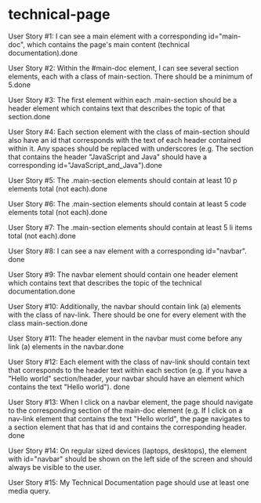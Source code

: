 # technical-page
User Story #1: I can see a main element with a corresponding id="main-doc", which contains the page's main content (technical documentation).done

User Story #2: Within the #main-doc element, I can see several section elements, each with a class of main-section. There should be a minimum of 5.done

User Story #3: The first element within each .main-section should be a header element which contains text that describes the topic of that section.done

User Story #4: Each section element with the class of main-section should also have an id that corresponds with the text of each header contained within it. Any spaces should be replaced with underscores (e.g. The section that contains the header "JavaScript and Java" should have a corresponding id="JavaScript_and_Java").done

User Story #5: The .main-section elements should contain at least 10 p elements total (not each).done

User Story #6: The .main-section elements should contain at least 5 code elements total (not each).done

User Story #7: The .main-section elements should contain at least 5 li items total (not each).done

User Story #8: I can see a nav element with a corresponding id="navbar". done

User Story #9: The navbar element should contain one header element which contains text that describes the topic of the technical documentation.done

User Story #10: Additionally, the navbar should contain link (a) elements with the class of nav-link. There should be one for every element with the class main-section.done

User Story #11: The header element in the navbar must come before any link (a) elements in the navbar.done

User Story #12: Each element with the class of nav-link should contain text that corresponds to the header text within each section (e.g. if you have a "Hello world" section/header, your navbar should have an element which contains the text "Hello world"). done

User Story #13: When I click on a navbar element, the page should navigate to the corresponding section of the main-doc element (e.g. If I click on a nav-link element that contains the text "Hello world", the page navigates to a section element that has that id and contains the corresponding header. done

User Story #14: On regular sized devices (laptops, desktops), the element with id="navbar" should be shown on the left side of the screen and should always be visible to the user.

User Story #15: My Technical Documentation page should use at least one media query.
